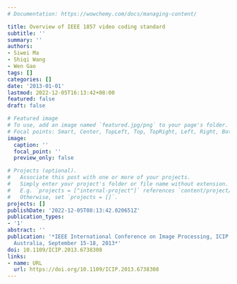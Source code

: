 ```yaml
---
# Documentation: https://wowchemy.com/docs/managing-content/

title: Overview of IEEE 1857 video coding standard
subtitle: ''
summary: ''
authors:
- Siwei Ma
- Shiqi Wang
- Wen Gao
tags: []
categories: []
date: '2013-01-01'
lastmod: 2022-12-05T16:13:42+08:00
featured: false
draft: false

# Featured image
# To use, add an image named `featured.jpg/png` to your page's folder.
# Focal points: Smart, Center, TopLeft, Top, TopRight, Left, Right, BottomLeft, Bottom, BottomRight.
image:
  caption: ''
  focal_point: ''
  preview_only: false

# Projects (optional).
#   Associate this post with one or more of your projects.
#   Simply enter your project's folder or file name without extension.
#   E.g. `projects = ["internal-project"]` references `content/project/deep-learning/index.md`.
#   Otherwise, set `projects = []`.
projects: []
publishDate: '2022-12-05T08:13:42.020651Z'
publication_types:
- '1'
abstract: ''
publication: '*IEEE International Conference on Image Processing, ICIP 2013, Melbourne,
  Australia, September 15-18, 2013*'
doi: 10.1109/ICIP.2013.6738308
links:
- name: URL
  url: https://doi.org/10.1109/ICIP.2013.6738308
---
```

